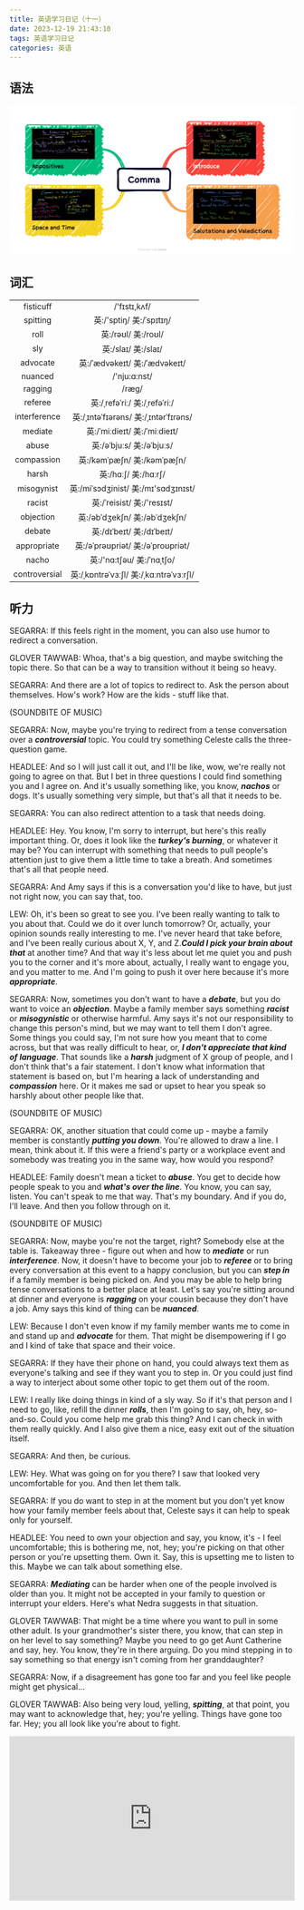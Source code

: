 ```yaml
---
title: 英语学习日记（十一）
date: 2023-12-19 21:43:10
tags: 英语学习日记
categories: 英语
---
```


## 语法

![Comma](./english-learning-diary-11/Comma.png)

## 词汇

|||
|:---:|:---:|
|fisticuff| /'fɪstɪ,kʌf/|
|spitting| 英:/'sptiŋ/ 美:/ˈspɪtɪŋ/|
|roll| 英:/rəʊl/ 美:/roʊl/|
|sly| 英:/slaɪ/ 美:/slaɪ/|
|advocate| 英:/ˈædvəkeɪt/ 美:/ˈædvəkeɪt/|
|nuanced| /'nju:ɑ:nst/|
|ragging| /ræg/|
|referee| 英:/ˌrefəˈriː/ 美:/ˌrefəˈriː/|
|interference| 英:/ˌɪntəˈfɪərəns/ 美:/ˌɪntərˈfɪrəns/|
|mediate| 英:/ˈmiːdieɪt/ 美:/ˈmiːdieɪt/|
|abuse| 英:/əˈbjuːs/ 美:/əˈbjuːs/|
|compassion| 英:/kəmˈpæʃn/ 美:/kəmˈpæʃn/|
|harsh| 英:/hɑːʃ/ 美:/hɑːrʃ/|
|misogynist| 英:/miˈsɔdʒinist/ 美:/mɪ'sɑdʒɪnɪst/|
|racist| 英:/ˈreisist/ 美:/'resɪst/|
|objection| 英:/əbˈdʒekʃn/ 美:/əbˈdʒekʃn/|
|debate| 英:/dɪˈbeɪt/ 美:/dɪˈbeɪt/|
|appropriate| 英:/əˈprəʊpriət/ 美:/əˈproʊpriət/|
|nacho| 英:/'nɑ:tʃəu/ 美:/ˈnɑˌtʃo/|
|controversial| 英:/ˌkɒntrəˈvɜːʃl/ 美:/ˌkɑːntrəˈvɜːrʃl/|

## 听力

SEGARRA: If this feels right in the moment, you can also use humor to redirect a conversation.

GLOVER TAWWAB: Whoa, that's a big question, and maybe switching the topic there. So that can be a way to transition without it being so heavy.

SEGARRA: And there are a lot of topics to redirect to. Ask the person about themselves. How's work? How are the kids - stuff like that.

(SOUNDBITE OF MUSIC)

SEGARRA: Now, maybe you're trying to redirect from a tense conversation over a ***controversial*** topic. You could try something Celeste calls the three-question game.

HEADLEE: And so I will just call it out, and I'll be like, wow, we're really not going to agree on that. But I bet in three questions I could find something you and I agree on. And it's usually something like, you know, ***nachos*** or dogs. It's usually something very simple, but that's all that it needs to be.

SEGARRA: You can also redirect attention to a task that needs doing.

HEADLEE: Hey. You know, I'm sorry to interrupt, but here's this really important thing. Or, does it look like the ***turkey's burning***, or whatever it may be? You can interrupt with something that needs to pull people's attention just to give them a little time to take a breath. And sometimes that's all that people need.

SEGARRA: And Amy says if this is a conversation you'd like to have, but just not right now, you can say that, too.

LEW: Oh, it's been so great to see you. I've been really wanting to talk to you about that. Could we do it over lunch tomorrow? Or, actually, your opinion sounds really interesting to me. I've never heard that take before, and I've been really curious about X, Y, and Z.***Could I pick your brain about that*** at another time? And that way it's less about let me quiet you and push you to the corner and it's more about, actually, I really want to engage you, and you matter to me. And I'm going to push it over here because it's more ***appropriate***.

SEGARRA: Now, sometimes you don't want to have a ***debate***, but you do want to voice an ***objection***. Maybe a family member says something ***racist*** or ***misogynistic*** or otherwise harmful. Amy says it's not our responsibility to change this person's mind, but we may want to tell them I don't agree. Some things you could say, I'm not sure how you meant that to come across, but that was really difficult to hear, or, ***I don't appreciate that kind of language***. That sounds like a ***harsh*** judgment of X group of people, and I don't think that's a fair statement. I don't know what information that statement is based on, but I'm hearing a lack of understanding and ***compassion*** here. Or it makes me sad or upset to hear you speak so harshly about other people like that.

(SOUNDBITE OF MUSIC)

SEGARRA: OK, another situation that could come up - maybe a family member is constantly ***putting you down***. You're allowed to draw a line. I mean, think about it. If this were a friend's party or a workplace event and somebody was treating you in the same way, how would you respond?

HEADLEE: Family doesn't mean a ticket to ***abuse***. You get to decide how people speak to you and ***what's over the line***. You know, you can say, listen. You can't speak to me that way. That's my boundary. And if you do, I'll leave. And then you follow through on it.

(SOUNDBITE OF MUSIC)

SEGARRA: Now, maybe you're not the target, right? Somebody else at the table is. Takeaway three - figure out when and how to ***mediate*** or run ***interference***. Now, it doesn't have to become your job to ***referee*** or to bring every conversation at this event to a happy conclusion, but you can ***step in*** if a family member is being picked on. And you may be able to help bring tense conversations to a better place at least. Let's say you're sitting around at dinner and everyone is ***ragging*** on your cousin because they don't have a job. Amy says this kind of thing can be ***nuanced***.

LEW: Because I don't even know if my family member wants me to come in and stand up and ***advocate*** for them. That might be disempowering if I go and I kind of take that space and their voice.

SEGARRA: If they have their phone on hand, you could always text them as everyone's talking and see if they want you to step in. Or you could just find a way to interject about some other topic to get them out of the room.

LEW: I really like doing things in kind of a sly way. So if it's that person and I need to go, like, refill the dinner ***rolls***, then I'm going to say, oh, hey, so-and-so. Could you come help me grab this thing? And I can check in with them really quickly. And I also give them a nice, easy exit out of the situation itself.

SEGARRA: And then, be curious.

LEW: Hey. What was going on for you there? I saw that looked very uncomfortable for you. And then let them talk.

SEGARRA: If you do want to step in at the moment but you don't yet know how your family member feels about that, Celeste says it can help to speak only for yourself.

HEADLEE: You need to own your objection and say, you know, it's - I feel uncomfortable; this is bothering me, not, hey; you're picking on that other person or you're upsetting them. Own it. Say, this is upsetting me to listen to this. Maybe we can talk about something else.

SEGARRA: ***Mediating*** can be harder when one of the people involved is older than you. It might not be accepted in your family to question or interrupt your elders. Here's what Nedra suggests in that situation.

GLOVER TAWWAB: That might be a time where you want to pull in some other adult. Is your grandmother's sister there, you know, that can step in on her level to say something? Maybe you need to go get Aunt Catherine and say, hey. You know, they're in there arguing. Do you mind stepping in to say something so that energy isn't coming from her granddaughter?

SEGARRA: Now, if a disagreement has gone too far and you feel like people might get physical...

GLOVER TAWWAB: Also being very loud, yelling, ***spitting***, at that point, you may want to acknowledge that, hey; you're yelling. Things have gone too far. Hey; you all look like you're about to fight.

<iframe src="https://www.npr.org/player/embed/1196978388/1219103386" width="100%" height="290" frameborder="0" scrolling="no" title="NPR embedded audio player"></iframe>

